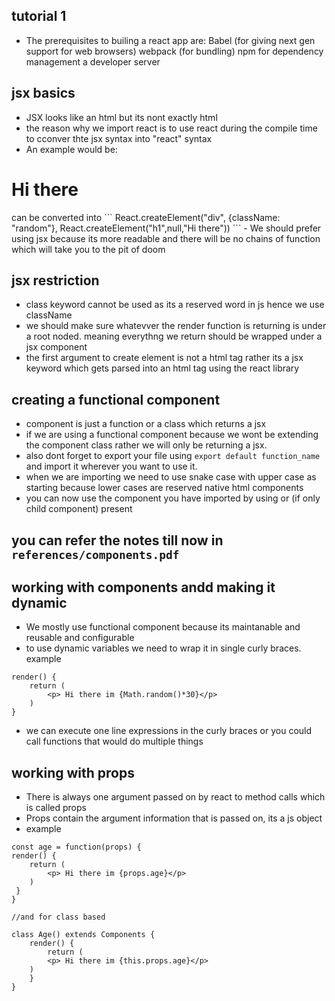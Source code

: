 ## tutorial 1
- The prerequisites to builing a react app are:
 Babel (for giving next gen support for web browsers)
 webpack (for bundling)
 npm for dependency management 
 a developer server 

 ## jsx basics
 - JSX looks like an html but its nont exactly html
 - the reason why we import react is to use react during the compile time to cconver thte jsx syntax into "react" syntax 
 - An example would be:
 <div className="random">
 <h1> Hi there </h1> 
 <div>
 can be converted into  
 ```
 React.createElement("div", {className: "random"}, React.createElement("h1",null,"Hi there"))
```
- We should prefer using jsx because its more readable and there will be no chains of function which will take you to the pit of doom

## jsx restriction 
- class keyword cannot be used as its a reserved word in js hence we use className
- we should make sure whatevver the render function is returning is under a root noded. meaning everythng we return should be wrapped under a jsx component 
- the first argument to create element is not a html tag rather its a jsx keyword which gets parsed into an html tag using the react library 

## creating a functional component 
- component is just a function or a class which returns a jsx 
- if we are using a functional component because we wont be extending the component class rather we will only be returning a jsx.
- also dont forget to export your file using `export default function_name` and import it wherever you want to use it.
- when we are importing we need to use snake case with upper case as starting because lower cases are reserved native html components 
- you can now use the component you have imported by using <Component> </Component> or  <Component /> (if only child component) present

## you can refer the notes till now in `references/components.pdf`

## working with components andd making it dynamic 
- We mostly use functional component because its maintanable and reusable and configurable 
- to use dynamic variables we need to wrap it in single curly braces. 
example
```
render() {
	return (
		<p> Hi there im {Math.random()*30}</p>
	) 
}
```
- we can execute one line expressions in the curly braces or you could call functions that would do multiple things


## working with props
- There is  always one argument passed on by react to method calls which is called props
- Props contain the argument information that is passed on, its a js object
- example 
```
const age = function(props) {
render() {
	return (
		<p> Hi there im {props.age}</p>
	) 
 }
}

//and for class based

class Age() extends Components {
	render() {
		return (
		<p> Hi there im {this.props.age}</p>
	) 
	}
}
```
